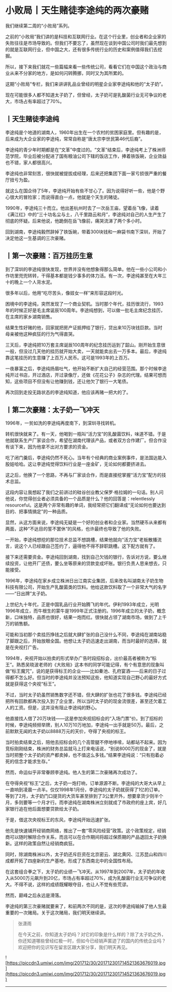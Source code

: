 # 小败局丨天生赌徒李途纯的两次豪赌

我们继续第二周的“小败局”系列。

之前的“小败局”我们讲的是科技和互联网行业。在这个行业里，创业者和企业家的失败往往是市场导致的。但我们不要忘了，虽然现在谈到中国公司时我们最先想到的就是互联网行业，但中国之大，还有很多传统行业的历史和案例值得我们去挖掘。

所以，接下来我们就花一些篇幅来看一些传统公司，看看它们在中国这个政治与商业从来不分家的地方，是如何闪转腾挪，同时又为其所累的。

这期“小败局”专栏，我们来讲讲乳品业曾经的明星企业家李途纯和他的“太子奶”。

现在可能很多人都不知道太子奶了，但曾经，太子奶可是乳酸菌行业无可争议的老大，市场占有率超过了70%。

## 丨天生赌徒李途纯

李途纯是个地道的湖南人，1960年出生在一个农村的贫困家庭里。但有趣的是，后来成为大企业家的李途纯，常常自称是“唐太宗李世民第46代后裔”。

李途纯的青少年时期都是在“文革”中度过的。“文革”结束后，李途纯考上了株洲师范学院，毕业后被分配进了国有粮油公司下辖的饭店工作，捧着铁饭碗，企业效益也不错，家人都很高兴。

李途纯也非常刻苦，很快就被提拔成经理，后来还把集团下面一家亏损很严重的餐厅扭亏为盈。

就这么在国企待了5年，李途纯开始有些不甘心了。因为说得好听一些，他是个野心很大的冒险家；而说得直白一点，他就是个天生的赌徒。

1990年，李途纯三十而立。他出差杭州时去了一次岳王庙，望着岳飞像，读着《满江红》中的“三十功名尘与土，八千里路云和月”，李途纯对自己的人生产生了彻底的怀疑。后来他说，他跪倒在岳飞像前，痛哭流涕了两个多小时。 

回到湖南，李途纯毅然辞掉了铁饭碗，带着300块钱和一麻袋书南下深圳，开始了决定他这一生基调的三次豪赌。

## 丨第一次豪赌：百万挂历生意

到了深圳的李途纯很快发现，世界并没有他想象得那么简单。他在一些小公司和小作坊里兜兜转转，干得基本都是钱少事多的体力活。有一次，李途纯甚至在大年三十的晚上一个人背水泥。

很多年以后，他用“吃尽苦头，像妓女一样”来形容这段时光。

困境中的李途纯，突然发现了一个商业契机。当时那个年代，挂历很流行，1993年的时候正好是毛主席诞辰100周年。李途纯想到，可以做一批毛主席纪念挂历，在主席的家乡湖南销售。

结果生性好赌的他，回家就把房产证抵押给了银行，贷出来10万块钱巨款。当时母亲被他这种疯狂的行为气得直哭。

三天后，李途纯把10万套主席诞辰100周年的纪念挂历运到了韶山。刚开始生意很一般，但没过几天他的挂历就开始大卖，一天就能卖出去一万多本。最后，李途纯靠这笔挂历的生意赚了上百万人民币。这可是1993年的上百万。

一夜暴富之后，李途纯扬眉吐气，他开始不断扩大自己的经营范围。那个时候李途纯开过书店，开过酒店，开过录像厅，还做《花花公子》杂志的代理。结果可想而知，这些项目不但没有让他赚到钱，还让他欠了银行一大笔债。

再次回到走投无路状态的李途纯知道，他应该再赌一把大的了。

## 丨第二次豪赌：太子奶一飞冲天

1996年，一贫如洗的李途纯再度南下，到深圳寻找转机。

转机很快就来了。有一天，他喝到一瓶叫“活力宝”的乳酸菌饮料，味道不错。于是他就联系生产厂家谈合作，希望在湖南代理该产品，或者双方合作建厂。但合作没有谈下来，因为他拿不出对方要求的资金。  

吃了闭门羹后，李途纯仍然不死心。当年有个经典的商业案例事件，是法国达能入股娃哈哈。这让李途纯觉得饮料行业是一座金矿，无论如何都要挤进去。

这之后，他换了一个思路，不再与厂家谈合作，而是直接挖掌握“活力宝”配方的技术总监。  

这段内容让我想起了我们之前讲过的硅谷创业教父保罗·格拉姆的一句话。别人问他说，你觉得创业者必须具备的一个品质是什么？他的回答是：relentlessly resourceful。这是两个非常有趣的单词，我经常把它们翻译成“无论如何也要达到目的、把事情搞定”的一种品质。

显然，从这方面来说，李途纯无疑是一个好的创业者和企业家。当然硬币从来都有两面，这种“不达目的誓不罢休”的风格，也许最终也导致了他的失败。

一开始，李途纯想挖的那位技术总监不想跳槽，结果他就向“活力宝”老板散播流言，说这个人已经跟自己签约了，逼得他不得不辞职跳槽。这下配方就有了。

接下来还需要资金。李途纯回到湖南，找到自己欠钱的银行，告诉对方说，要么继续投资，让他开厂还债，要么坐等原来的贷款变成坏账。银行负责人思来想去，只能接受。 

1996年，李途纯在家乡成立株洲日出江南实业集团，后来改名叫湖南太子奶生物科技有限公司，开始生产乳酸菌类的饮料。他给这款饮料取了一个非常大气的名字——“日出牌”太子奶。

上世纪九十年代，正是中国乳品行业开始腾飞的年代。伊利1993年成立，光明1996年成立，而牛根生的蒙牛是1999年正式注册的。1996年成立的太子奶，概念新，口味独特，品质也很好，结果一炮而红。很快就占领了湖南市场，做到了上千万的销售额。

可能和当初那个卖挂历挣钱之后就大肆扩张的自己没什么不同，李途纯在湖南站稳了脚跟之后，开始放眼全国。他想让太子奶迅速走出湖南，而当时最好的选择，就是在央视打广告。

1994年，央视开始以拍卖的形式举办广告时段招标会，出价最高者被称为“标王”。熟悉吴晓波老师的《大败局》这本书的同学可能记得，有个有意思的现象叫做“标王魔咒”，说的是获得标王的企业——比如秦池、孔府宴酒——后来的日子过得都不怎么好。但当时的李途纯并没法预知这些，他知道实现自己野心的最好方式就是获得这个央视“标王”。

不过，当时太子奶虽然销售数字还不错，但大肆的扩张也花了很多钱。李途纯已经把所有回款都再次投入到了企业里，所以当时太子奶的现金流很差，甚至还欠着工人的工资。但是，这并没有阻止李途纯的野心。

他直接找人借了20万块钱——这是参加央视招标会的“入场门票”价。到了招标的时候，李途纯频频举牌，别人10万10万地加，李途纯一出手就是50万。最后，之前默默无闻的太子奶以8888万元的天价，夺得了央视的标王。

当时拍卖结束之后，陪他去招标会的几个高管腿不停地哆嗦，站都站不起来。因为竞标刚刚结束，株洲的财务总监就马上打来电话说，“别说8000万的现金了，就是当时把整个太子奶的资产都卖掉，也不值这么多钱。”结果李途纯说：“只有抱着必死的信念才能求生存。”

然而，命运似乎非常眷顾李途纯。他人生的第二次豪赌再次成功了。

在夺得央视“标王”之后，太子奶一炮打响，订单源源不断。李途纯的大哥大从早上一直响到凌晨一点半。仅仅1998年1月份，李途纯的太子奶就获得了1亿的订单。等到了2月，太子奶门口提货的大货车甚至排到了3公里开外，想要拿货少则半个月，多则要等一个月才行。而李途纯在湖南株洲立刻就成了市政府的座上宾，好几家银行追在他后面想要贷款给太子奶。

于是，借这次央视标王的东风，李途纯开始迅速扩张。

他先是快速铺开经销商网络，推出了一套“零风险经营”政策。这个政策规定，经销商可以随时解除合作关系，而且可以在合作期间将超过保质期的产品退回太子奶换新。这样的政策自然让经销商疯狂。

同时，除湖南株洲以外，太子奶还斥巨资在北京密云、湖北黄冈、江苏昆山和四川成都开拓了四座新的生产基地，形成了东西南北中的全国性布局。

在这套组合拳之下，太子奶的业绩一飞冲天。从1997年到2007年，太子奶的年收入从5000万元飙升到20亿，市场占有率超过70%，成为乳酸菌行业无可争议的老大。不得不说，这样的成绩既耀眼夺目，也让人不觉有些荒谬。

然而，巅峰之后永远是滑落。

李途纯的第三次豪赌就要来了，和前两次不同的是，这次的李途纯输掉了他人生最重要的一次赌局。关于这次赌局，我们明天继续讲。

> 张潇雨
> 
> 在今天之前，你知道太子奶吗？对它的印象是什么样的？除了太子奶之外，你还知道哪些曾经红极一时，但如今已经销声匿迹了的国内的传统企业吗？欢迎把你的见识写在留言区跟大家分享，我们明天再见。

![https://piccdn3.umiwi.com/img/201712/30/201712301714521363676019.jpg](https://piccdn3.umiwi.com/img/201712/30/201712301714521363676019.jpg)

---
